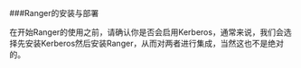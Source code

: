 ###Ranger的安装与部署

在开始Ranger的使用之前，请确认你是否会启用Kerberos，通常来说，我们会选择先安装Kerberos然后安装Ranger，从而对两者进行集成，当然这也不是绝对的。